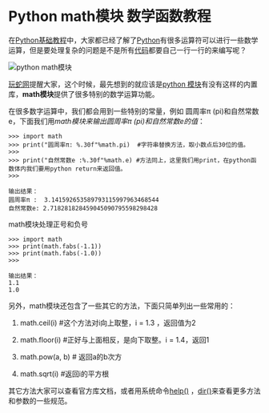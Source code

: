 # Python math模块 数学函数教程

在[Python基础教程](http://www.iplaypy.com/jichu/)中，大家都已经了解了[Python](http://www.iplaypy.com/)有很多运算符可以进行一些数学运算，但是要处理复杂的问题是不是所有[代码](http://www.iplaypy.com/code/)都要自己一行一行的来编写呢？

![python math模块](http://www.iplaypy.com/uploads/allimg/160303/2-160303145F91Y.jpg)

[玩蛇网](http://www.iplaypy.com/)提醒大家，这个时候，最先想到的就应该是[python 模块](http://www.iplaypy.com/module/)有没有这样的内置库，**math模块**提供了很多特别的数学运算功能。

在很多数字运算中，我们都会用到一些特别的常量，例如 圆周率π (pi)和自然常数e，下面我们用*math模块来输出圆周率π (pi)和自然常数e的值*：
```
>>> import math
>>> print("圆周率π: %.30f"%math.pi)  #字符串替换方法，取小数点后30位的值。
>>>
>>> print("自然常数e :%.30f"%math.e) #方法同上，这里我们用print，在python函数体内我们要用python return来返回值。
>>>

输出结果：
圆周率π :  3.141592653589793115997963468544
自然常数e: 2.718281828459045090795598298428
```
math模块处理正号和负号
```
>>> import math
>>> print(math.fabs(-1.1))
>>> print(math.fabs(-1.0))
>>>

输出结果：
1.1
1.0
```
另外，math模块还包含了一些其它的方法，下面只简单列出一些常用的：

1. math.ceil(i)  #这个方法对i向上取整，i = 1.3 ，返回值为2

2. math.floor(i)  #正好与上面相反，是向下取整。i = 1.4，返回1
3. math.pow(a, b)  # 返回a的b次方
4. math.sqrt(i)  #返回i的平方根

其它方法大家可以查看官方库文档，或者用系统命令[help()](http://www.iplaypy.com/jichu/help.html) ，[dir()](http://www.iplaypy.com/jichu/dir.html)来查看更多方法和参数的一些规范。
